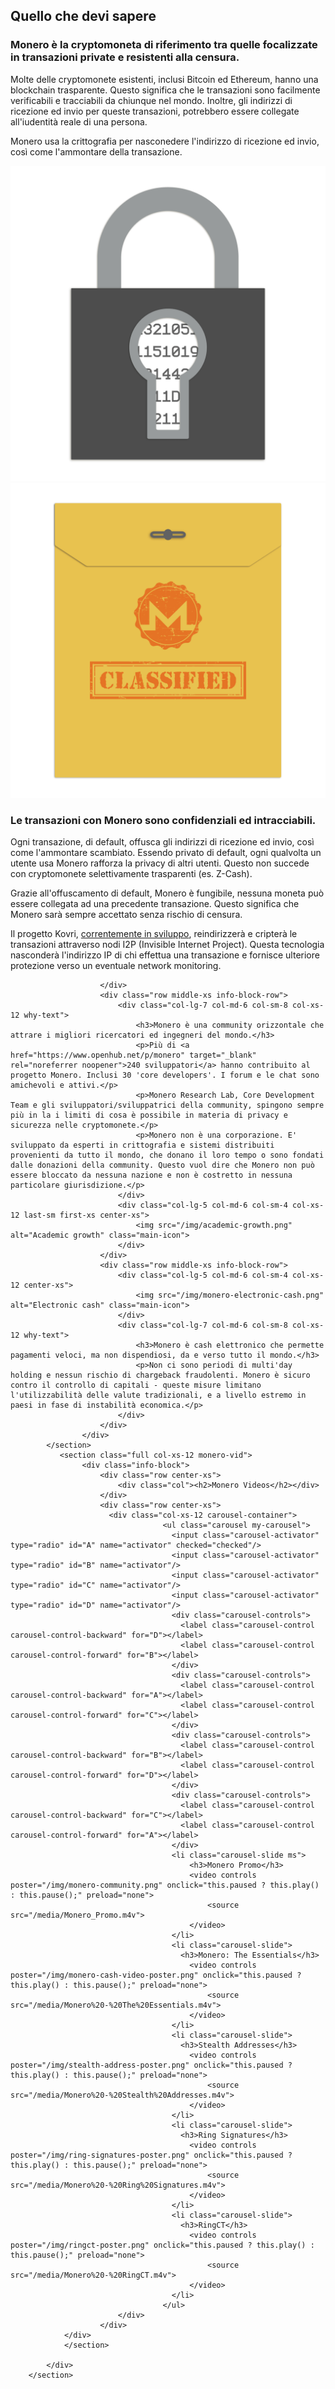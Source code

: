<div class="site-wrap">
    <section class="container">
            <div class="row">
                <section class="container about-monero full col-xs-12">
                    <div class="info-block">
                        <div class="row center-xs">
                            <div class="col"><h2>Quello che devi sapere</h2></div>
                        </div>
                        <div class="row middle-xs info-block-row private">
                            <div class="col-lg-7 col-md-6 col-sm-8 col-xs-12  why-text">
                                <h3>Monero è la cryptomoneta di riferimento tra quelle focalizzate in transazioni private e resistenti alla censura.</h3>
                                <p>Molte delle cryptomonete esistenti, inclusi Bitcoin ed Ethereum, hanno una blockchain trasparente. Questo significa che le transazioni sono facilmente verificabili e tracciabili da chiunque nel mondo. Inoltre, gli indirizzi di ricezione ed invio per queste transazioni, potrebbero essere collegate all'iudentità reale di una persona. </p>
                                <p>Monero usa la crittografia per nasconedere l'indirizzo di ricezione ed invio, così come l'ammontare della transazione.</p>
                            </div>
                            <div class="col-lg-5 col-md-6 col-sm-4 col-xs-12 last-sm first-xs center-xs">
                                <img src="/img/crypto-lock.png" alt="Encrypted lock" class="main-icon">
                            </div>
                        </div>
                        <div class="row middle-xs info-block-row">
                            <div class="col-lg-5 col-md-6 col-sm-4 col-xs-12 center-xs">
                                <img src="/img/monero-classified.png" alt="Classified document" class="main-icon">
                            </div>
                            <div class="col-lg-7 col-md-6 col-sm-8 col-xs-12 why-text">
                                <h3>Le transazioni con Monero sono confidenziali ed intracciabili.</h3>
                                <p>Ogni transazione, di default, offusca gli indirizzi di ricezione ed invio, così come l'ammontare scambiato. Essendo privato di default, ogni qualvolta un utente usa Monero rafforza la privacy di altri utenti. Questo non succede con cryptomonete selettivamente trasparenti (es. Z-Cash).</p>
                                <p>Grazie all'offuscamento di default, Monero è fungibile, nessuna moneta può essere collegata ad una precedente transazione. Questo significa che Monero sarà sempre accettato senza rischio di censura.</p>
                                <p>Il progetto Kovri, <a href="https://getkovri.org/">correntemente in sviluppo</a>, reindirizzerà e cripterà le transazioni attraverso nodi I2P (Invisible Internet Project). Questa tecnologia nasconderà l'indirizzo IP di chi effettua una transazione e fornisce ulteriore protezione verso un eventuale network monitoring.</p>
                            </div>

                        </div>
                        <div class="row middle-xs info-block-row">
                            <div class="col-lg-7 col-md-6 col-sm-8 col-xs-12 why-text">
                                <h3>Monero è una community orizzontale che attrare i migliori ricercatori ed ingegneri del mondo.</h3>
                                <p>Più di <a href="https://www.openhub.net/p/monero" target="_blank" rel="noreferrer noopener">240 sviluppatori</a> hanno contribuito al progetto Monero. Inclusi 30 'core developers'. I forum e le chat sono amichevoli e attivi.</p>
                                <p>Monero Research Lab, Core Development Team e gli sviluppatori/sviluppatrici della community, spingono sempre più in la i limiti di cosa è possibile in materia di privacy e sicurezza nelle cryptomonete.</p>
                                <p>Monero non è una corporazione. E' sviluppato da esperti in crittografia e sistemi distribuiti provenienti da tutto il mondo, che donano il loro tempo o sono fondati dalle donazioni della community. Questo vuol dire che Monero non può essere bloccato da nessuna nazione e non è costretto in nessuna particolare giurisdizione.</p>
                            </div>
                            <div class="col-lg-5 col-md-6 col-sm-4 col-xs-12 last-sm first-xs center-xs">
                                <img src="/img/academic-growth.png" alt="Academic growth" class="main-icon">
                            </div>
                        </div>
                        <div class="row middle-xs info-block-row">
                            <div class="col-lg-5 col-md-6 col-sm-4 col-xs-12 center-xs">
                                <img src="/img/monero-electronic-cash.png" alt="Electronic cash" class="main-icon">
                            </div>
                            <div class="col-lg-7 col-md-6 col-sm-8 col-xs-12 why-text">
                                <h3>Monero è cash elettronico che permette pagamenti veloci, ma non dispendiosi, da e verso tutto il mondo.</h3>
                                <p>Non ci sono periodi di multi'day holding e nessun rischio di chargeback fraudolenti. Monero è sicuro contro il controllo di capitali - queste misure limitano l'utilizzabilità delle valute tradizionali, e a livello estremo in paesi in fase di instabilità economica.</p>
                            </div>
                        </div>
                    </div>
            </section>
               <section class="full col-xs-12 monero-vid">
                    <div class="info-block">
                        <div class="row center-xs">
                            <div class="col"><h2>Monero Videos</h2></div>
                        </div>
                        <div class="row center-xs">
                          <div class="col-xs-12 carousel-container">
                                      <ul class="carousel my-carousel">
                                        <input class="carousel-activator" type="radio" id="A" name="activator" checked="checked"/>
                                        <input class="carousel-activator" type="radio" id="B" name="activator"/>
                                        <input class="carousel-activator" type="radio" id="C" name="activator"/>
                                        <input class="carousel-activator" type="radio" id="D" name="activator"/>
                                        <div class="carousel-controls">
                                          <label class="carousel-control carousel-control-backward" for="D"></label>
                                          <label class="carousel-control carousel-control-forward" for="B"></label>
                                        </div>
                                        <div class="carousel-controls">
                                          <label class="carousel-control carousel-control-backward" for="A"></label>
                                          <label class="carousel-control carousel-control-forward" for="C"></label>
                                        </div>
                                        <div class="carousel-controls">
                                          <label class="carousel-control carousel-control-backward" for="B"></label>
                                          <label class="carousel-control carousel-control-forward" for="D"></label>
                                        </div>
                                        <div class="carousel-controls">
                                          <label class="carousel-control carousel-control-backward" for="C"></label>
                                          <label class="carousel-control carousel-control-forward" for="A"></label>
                                        </div>
                                        <li class="carousel-slide ms">
                                            <h3>Monero Promo</h3>
                                            <video controls poster="/img/monero-community.png" onclick="this.paused ? this.play() : this.pause();" preload="none">
                                                <source src="/media/Monero_Promo.m4v">
                                            </video>
                                        </li>
                                        <li class="carousel-slide">
                                          <h3>Monero: The Essentials</h3>
                                            <video controls poster="/img/monero-cash-video-poster.png" onclick="this.paused ? this.play() : this.pause();" preload="none">
                                                <source src="/media/Monero%20-%20The%20Essentials.m4v">
                                            </video>
                                        </li>
                                        <li class="carousel-slide">
                                          <h3>Stealth Addresses</h3>
                                            <video controls poster="/img/stealth-address-poster.png" onclick="this.paused ? this.play() : this.pause();" preload="none">
                                                <source src="/media/Monero%20-%20Stealth%20Addresses.m4v">
                                            </video>
                                        </li>
                                        <li class="carousel-slide">
                                          <h3>Ring Signatures</h3>
                                            <video controls poster="/img/ring-signatures-poster.png" onclick="this.paused ? this.play() : this.pause();" preload="none">
                                                <source src="/media/Monero%20-%20Ring%20Signatures.m4v">
                                            </video>
                                        </li>
                                        <li class="carousel-slide">
                                          <h3>RingCT</h3>
                                            <video controls poster="/img/ringct-poster.png" onclick="this.paused ? this.play() : this.pause();" preload="none">
                                                <source src="/media/Monero%20-%20RingCT.m4v">
                                            </video>
                                        </li>
                                      </ul>
                            </div>
                        </div>
                </div>
                </section>

            </div>
        </section>
</div>
